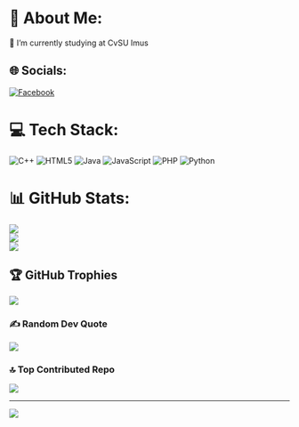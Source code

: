 # 💫 About Me:
🔭 I’m currently studying at CvSU Imus<br>


## 🌐 Socials:
[![Facebook](https://img.shields.io/badge/Facebook-%231877F2.svg?logo=Facebook&logoColor=white)](https://facebook.com/pl.wnkd) 

# 💻 Tech Stack:
![C++](https://img.shields.io/badge/c++-%2300599C.svg?style=for-the-badge&logo=c%2B%2B&logoColor=white) ![HTML5](https://img.shields.io/badge/html5-%23E34F26.svg?style=for-the-badge&logo=html5&logoColor=white) ![Java](https://img.shields.io/badge/java-%23ED8B00.svg?style=for-the-badge&logo=openjdk&logoColor=white) ![JavaScript](https://img.shields.io/badge/javascript-%23323330.svg?style=for-the-badge&logo=javascript&logoColor=%23F7DF1E) ![PHP](https://img.shields.io/badge/php-%23777BB4.svg?style=for-the-badge&logo=php&logoColor=white) ![Python](https://img.shields.io/badge/python-3670A0?style=for-the-badge&logo=python&logoColor=ffdd54)
# 📊 GitHub Stats:
![](https://github-readme-stats.vercel.app/api?username=oweeeeens&theme=dark&hide_border=false&include_all_commits=true&count_private=true)<br/>
![](https://nirzak-streak-stats.vercel.app/?user=oweeeeens&theme=dark&hide_border=false)<br/>
![](https://github-readme-stats.vercel.app/api/top-langs/?username=oweeeeens&theme=dark&hide_border=false&include_all_commits=true&count_private=true&layout=compact)

## 🏆 GitHub Trophies
![](https://github-profile-trophy.vercel.app/?username=oweeeeens&theme=radical&no-frame=false&no-bg=true&margin-w=4)

### ✍️ Random Dev Quote
![](https://quotes-github-readme.vercel.app/api?type=horizontal&theme=radical)

### 🔝 Top Contributed Repo
![](https://github-contributor-stats.vercel.app/api?username=oweeeeens&limit=5&theme=dark&combine_all_yearly_contributions=true)

---
[![](https://visitcount.itsvg.in/api?id=oweeeeens&icon=0&color=0)](https://visitcount.itsvg.in)

<!-- Proudly created with GPRM ( https://gprm.itsvg.in ) -->
